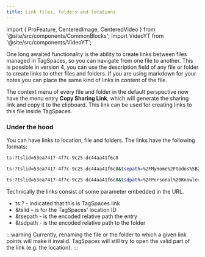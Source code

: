 ```yaml
---
title: Link files, folders and locations
---
```


import { ProFeature, CenteredImage, CenteredVideo } from '@site/src/components/CommonBlocks';
import VideoYT from '@site/src/components/VideoYT';

<ProFeature />

One long awaited functionality is the ability to create links between files managed in TagSpaces, so you can navigate from one file to another. This is possible in version 4, you can use the description field of any file or folder to create links to other files and folders. If you are using markdown for your notes you can place the same kind of links in content of the file.

<VideoYT
    youtubeId="3F2YUKd6rDc"
    title="Using file and folder linking functionality in TagSpaces"
    posterUrl="/media/videoposters/linking-files-and-folders.jpg"
    height={550}
  />

The context menu of every file and folder in the default perspective now have the menu entry **Copy Sharing Link**, which will generate the sharing link and copy it to the clipboard. This link can be used for creating links to this file inside TagSpaces.

<CenteredImage
    caption="Context menu of a file containing the 'Copy Sharing Link' functionality"
    src="/media/copy-sharing-link.png"
  />

### Under the hood

You can have links to location, file and folders. The links have the following formats:

```bash title="Link to a location"
ts:?tslid=53ea7417-4f7c-9c25-dc44aa41f6c8
```

```bash title="Sharing link for a file"
ts:?tslid=53ea7417-4f7c-9c25-dc44aa41f6c8&tsepath=%2FMyHome%2Ftodos%5B202109%5D.md
```

```bash title="Sharing link for a folder"
ts:?tslid=53ea7417-4f7c-9c25-dc44aa41f6c8&tsdpath=%2FPersonal%20Knowledge
```

Technically the links consist of some parameter embedded in the URL.

- ts:? - indicated that this is TagSpaces link
- &tslid - is for the TagSpaces' location ID
- &tsepath - is the encoded relative path the entry
- &tsdpath - is the encoded relative path to the folder

:::warning
Currently, renaming the file or the folder to which a given link points will make it invalid. TagSpaces will still try to open the valid part of the link (e.g. the location).
:::
